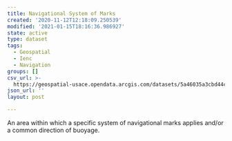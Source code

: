 ```yaml
---
title: Navigational System of Marks
created: '2020-11-12T12:18:09.250539'
modified: '2021-01-15T18:16:36.986927'
state: active
type: dataset
tags:
  - Geospatial
  - Ienc
  - Navigation
groups: []
csv_url: >-
  https://geospatial-usace.opendata.arcgis.com/datasets/5a46035a3cbd44cdbc10b8ac55eb6bad_0.csv?outSR=%7B%22latestWkid%22%3A4326%2C%22wkid%22%3A4326%7D
json_url: ''
layout: post

---
```

An area within which a specific system of navigational marks applies and/or a common direction of buoyage.
